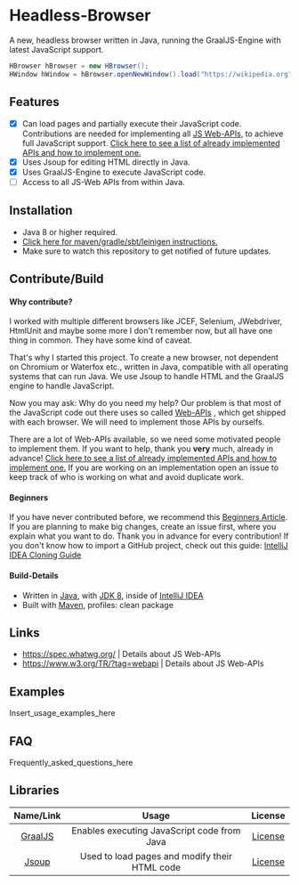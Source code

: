 # Headless-Browser

A new, headless browser written in Java, running the GraalJS-Engine with latest JavaScript support.

```java
HBrowser hBrowser = new HBrowser();
HWindow hWindow = hBrowser.openNewWindow().load("https://wikipedia.org");
```
## Features
- [x] Can load pages and partially execute their JavaScript code. Contributions are needed for implementing all [JS Web-APIs](https://developer.mozilla.org/en-US/docs/Web/API), to achieve full JavaScript support. [Click here to see a list of already implemented APIs and how to implement one.](how-to-implement-a-js-web-api.md)
- [x] Uses Jsoup for editing HTML directly in Java.
- [x] Uses GraalJS-Engine to execute JavaScript code.
- [ ] Access to all JS-Web APIs from within Java.

## Installation

- Java 8 or higher required.
- [Click here for maven/gradle/sbt/leinigen instructions.](https://jitpack.io/#Osiris-Team/Headless-Browser)
- Make sure to watch this repository to get notified of future updates.

## Contribute/Build

#### Why contribute?

I worked with multiple different browsers like JCEF, Selenium, JWebdriver,
HtmlUnit and maybe some more I don't remember now, but all have one thing in common. 
They have some kind of caveat.

That's why I started this project. To create a new browser, not dependent on Chromium or Waterfox etc., written in Java,
compatible with all operating systems that can run Java.
We use Jsoup to handle HTML and the GraalJS engine to handle JavaScript.

Now you may ask: Why do you need my help? 
Our problem is that most of the JavaScript code out there uses so called [Web-APIs](https://developer.mozilla.org/en-US/docs/Web/API)
, which get shipped with each browser.
We will need to implement those APIs by ourselfs.

There are a lot of Web-APIs available, so we need some motivated people to implement them.
If you want to help, thank you **very** much, already in advance! [Click here to see a list of already implemented APIs and how to implement one.](how-to-implement-a-js-web-api.md)
If you are working on an implementation open an issue to keep track of who is working on what and avoid duplicate work.

#### Beginners

If you have never contributed before, we recommend
this [Beginners Article](https://www.jetbrains.com/help/idea/contribute-to-projects.html). If you are planning to make
big changes, create an issue first, where you explain what you want to do. Thank you in advance for every contribution!
If you don't know how to import a GitHub project, check out this
guide: [IntelliJ IDEA Cloning Guide](https://blog.jetbrains.com/idea/2020/10/clone-a-project-from-github/)

#### Build-Details

- Written in [Java](https://java.com/),
  with [JDK 8](https://www.oracle.com/java/technologies/javase/javase-jdk8-downloads.html), inside
  of [IntelliJ IDEA](https://www.jetbrains.com/idea/)
- Built with [Maven](https://maven.apache.org/), profiles: clean package

## Links

- https://spec.whatwg.org/ | Details about JS Web-APIs
- https://www.w3.org/TR/?tag=webapi | Details about JS Web-APIs

## Examples

Insert_usage_examples_here

## FAQ

Frequently_asked_questions_here

## Libraries

| Name/Link | Usage | License |
| :-----: | :-----: | :-----: |
| [GraalJS](https://github.com/oracle/graaljs) | Enables executing JavaScript code from Java | [License](https://github.com/oracle/graaljs/blob/master/LICENSE) |
| [Jsoup](https://github.com/jhy/jsoup)      | Used to load pages and modify their HTML code      |   [License](https://github.com/jhy/jsoup/blob/master/LICENSE) |
